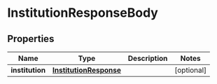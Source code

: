 

# InstitutionResponseBody


## Properties

Name | Type | Description | Notes
------------ | ------------- | ------------- | -------------
**institution** | [**InstitutionResponse**](InstitutionResponse.md) |  |  [optional]



